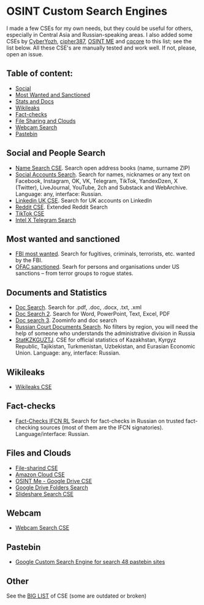 # OSINT Custom Search Engines
I made a few CSEs for my own needs, but they could be useful for others, especially in Central Asia and Russian-speaking areas. I also added some CSEs by [CyberYozh](https://cyberyozh.com/), [cipher387](https://github.com/cipher387/pastebinsearchengines), [OSINT ME](https://www.osintme.com/index.php/2020/09/28/using-the-google-custom-search-engine-for-osint/) and [cqcore](https://github.com/The-Osint-Toolbox/Custom-Search-Engines) to this list; see the list below. All these CSE's are manually tested and work well. If not, please, open an issue. 

 ## Table of content:
 - [Social](#social-and-people-search)
 - [Most Wanted and Sanctioned](#most-wanted-and-sanctioned)
 - [Stats and Docs](#documents-and-statistics)
 - [Wikileaks](#wikileaks)
 - [Fact-checks](#fact-checks)
 - [File Sharing and Clouds](#files-and-clouds)
 - [Webcam Search](#webcam)
 - [Pastebin](#pastebin)

## Social and People Search

- [Name Search CSE](https://cse.google.com/cse?cx=partner-pub-7233843800519946:6667570044&ie=UTF-8&q=). Search open address books (name, surname ZIP)
- [Social Accounts Search](https://cse.google.com/cse?cx=029ffbc44aa3946cb#gsc.tab=0).
Search for names, nicknames or any text on Facebook, Instagram, OK, VK, Telegram, TikTok, YandexDzen, X (Twitter), LiveJournal, YouTube, 2ch and Substack and WebArchive. Language: any, interface: Russian.
- [Linkedin UK CSE](https://cse.google.com/cse?cx=006639709984028990467:nl9wxsfepb0#gsc.tab=0).
Search for UK accounts on LinkedIn
- [Reddit CSE](https://cse.google.com/cse?cx=007749065626525752968:qh5bqebwi30).
Extended Reddit Search 
- [TikTok CSE](https://cse.google.com/cse?cx=011444696387487602669%3Aaqf7d9w73om#gsc.tab=0)
- [Intel X Telegram Search](https://intelx.io/tools?tab=telegram)

## Most wanted and sanctioned
- [FBI most wanted](https://cse.google.com/cse?cx=1ee952e6584aa91f9). Search for fugitives, criminals, terrorists, etc. wanted by the FBI.
- [OFAC sanctioned](https://cse.google.com/cse?cx=e96467889fb82b9b0). Searh for persons and organisations under US sanctions – from terror groups to rogue states.

## Documents and Statistics
- [Doc Search](https://cse.google.com/cse?cx=e6756edc507bcfa91). Search for .pdf, .doc, .docx, .txt, .xml
- [Doc Search 2](https://cse.google.com/cse?cx=009462381166450434430:nudphlkt3p4). Search for Word, PowerPoint, Text, Excel, PDF
- [Doc search 3](http://cse.google.com/cse/publicurl?cx=001788166376325824197:ff1tsbv1c6m). Zoominfo and doc search
- [Russian Court Documents Search](https://cse.google.com/cse?cx=174a936942534442e#gsc.tab=0).
No filters by region, you will need the help of someone who understands the administrative division in Russia
- [StatKZKGUZTJ](https://cse.google.com/cse?cx=a72e762da6ab1440a#gsc.tab=0).
CSE for official statistics of Kazakhstan, Kyrgyz Republic, Tajikistan, Turkmenistan, Uzbekistan, and Eurasian Economic Union. Language: any, interface: Russian.
## Wikileaks
- [Wikileaks CSE](http://cse.google.com/cse/home?cx=000893276566003557773:imp7zqctk60)
## Fact-checks
- [Fact-Checks IFCN RL](https://cse.google.com/cse?cx=63511be8f42c947cd#gsc.tab=0)
Search for fact-checks in Russian on trusted fact-checking sources (most of them are the IFCN signatories). Language/interface: Russian.

## Files and Clouds
- [File-sharind CSE](https://cse.google.com/cse?cx=f466f6ea4886845d1)
- [Amazon Cloud CSE](https://cse.google.com/cse?cx=005797772976587943970:g-6ohngosio#gsc.tab=0)
- [OSINT Me - Google Drive CSE](https://cse.google.com/cse?cx=c64ba311eb8c31896)
- [Google Drive Folders Search](https://cse.google.com/cse/publicurl?cx=013991603413798772546:nwzqlcysx_w)
- [Slideshare Search CSE](https://cse.google.com/cse?cx=465eeeb114c7f523f)

## Webcam
- [Webcam Search CSE](https://cse.google.com/cse?cx=013991603413798772546:gjcdtyiytey#gsc.tab=0)

## Pastebin
- [Google Custom Search Engine for search 48 pastebin sites](https://github.com/cipher387/pastebinsearchengines)

## Other 
See the [BIG LIST](https://start.me/p/EL84Km/cse-utopia) of CSE (some are outdated or broken)

